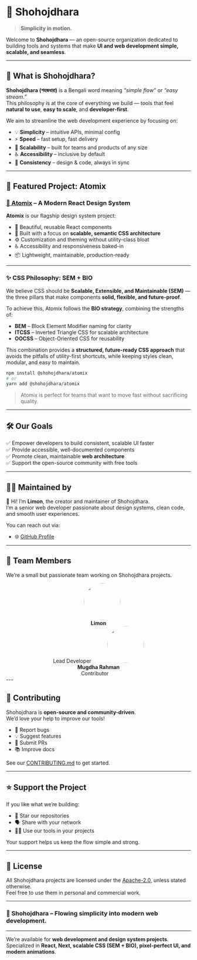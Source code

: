 # 🌊 Shohojdhara

> **Simplicity in motion.**

Welcome to **Shohojdhara** — an open-source organization dedicated to building tools and systems that make **UI and web development simple, scalable, and seamless**.

---

## 🧠 What is Shohojdhara?

**Shohojdhara (শহজধারা)** is a Bengali word meaning _“simple flow”_ or _“easy stream.”_  
This philosophy is at the core of everything we build — tools that feel **natural to use**, **easy to scale**, and **developer-first**.

We aim to streamline the web development experience by focusing on:

- 💡 **Simplicity** – intuitive APIs, minimal config  
- ⚡ **Speed** – fast setup, fast delivery  
- 🧱 **Scalability** – built for teams and products of any size  
- ♿ **Accessibility** – inclusive by default  
- 🧭 **Consistency** – design & code, always in sync  

---

## 🧩 Featured Project: Atomix

### [🔗 Atomix](https://github.com/Shohojdhara/atomix) – A Modern React Design System

**Atomix** is our flagship design system project:  
- 🎨 Beautiful, reusable React components  
- 🎯 Built with a focus on **scalable, semantic CSS architecture**  
- ⚙️ Customization and theming without utility-class bloat  
- ♿ Accessibility and responsiveness baked-in  
- 📦 Lightweight, maintainable, production-ready  

---

### ✨ CSS Philosophy: SEM + BIO

We believe CSS should be **Scalable, Extensible, and Maintainable (SEM)** — the three pillars that make components **solid, flexible, and future-proof**.  

To achieve this, Atomix follows the **BIO strategy**, combining the strengths of:  

- **BEM** – Block Element Modifier naming for clarity  
- **ITCSS** – Inverted Triangle CSS for scalable architecture  
- **OOCSS** – Object-Oriented CSS for reusability  

This combination provides a **structured, future-ready CSS approach** that avoids the pitfalls of utility-first shortcuts, while keeping styles clean, modular, and easy to maintain.


```bash
npm install @shohojdhara/atomix
# or
yarn add @shohojdhara/atomix
```

> Atomix is perfect for teams that want to move fast without sacrificing quality.

---

## 🛠 Our Goals

✅ Empower developers to build consistent, scalable UI faster  
✅ Provide accessible, well-documented components  
✅ Promote clean, maintainable **web architecture**  
✅ Support the open-source community with free tools

---

## 🧑‍💻 Maintained by

👋 Hi! I’m **Limon**, the creator and maintainer of Shohojdhara.  
I’m a senior web developer passionate about design systems, clean code, and smooth user experiences.

You can reach out via:  
- 🌐 [GitHub Profile](https://github.com/liimonx)  

---

## 👥 Team Members


We’re a small but passionate team working on Shohojdhara projects.

<div align="center">

<a href="https://github.com/liimonx" style="margin: 20px; text-decoration:none;">
  <img src="https://github.com/liimonx.png" width="100" height="100" style="border-radius:50%;" /><br/>
  <b>Limon</b><br/>
  Lead Developer
</a>

<a href="https://github.com/MugdhaRahman" style="margin: 20px; text-decoration:none;">
  <img src="https://github.com/MugdhaRahman.png" width="100" height="100" style="border-radius:50%;" /><br/>
  <b>Mugdha Rahman</b><br/>
  Contributor
</a>

</div>
---

## 🤝 Contributing

Shohojdhara is **open-source and community-driven**.  
We’d love your help to improve our tools!

- 🐛 Report bugs  
- 💡 Suggest features  
- 🧪 Submit PRs  
- 📚 Improve docs

See our [CONTRIBUTING.md](https://github.com/Shohojdhara/atomix/blob/main/CONTRIBUTING.md) to get started.

---

## ⭐ Support the Project

If you like what we’re building:  
- 🌟 Star our repositories  
- 🗣️ Share with your network  
- 🧑‍💻 Use our tools in your projects

Your support helps us keep the flow simple and strong.

---

## 📜 License

All Shohojdhara projects are licensed under the [Apache-2.0](http://www.apache.org/licenses/LICENSE-2.0), unless stated otherwise.  
Feel free to use them in personal and commercial work.

---

### 🌊 Shohojdhara – Flowing simplicity into modern web development.

---

We’re available for **web development and design system projects**.  
Specialized in **React, Next, scalable CSS (SEM + BIO), pixel-perfect UI, and modern animations**.  